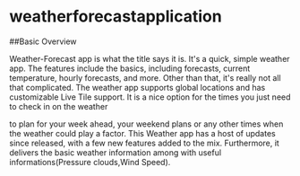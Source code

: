 # weatherforecastapplication

##Basic Overview

Weather-Forecast app is what the title says it is. It's a quick, simple weather app.
The features include the basics, including forecasts, current temperature, hourly forecasts, and more.
Other than that, it's really not all that complicated.
The weather app supports global locations and has customizable Live Tile support. It is a nice option for the times you just need to check in on the weather 

to plan for your week ahead, your weekend plans or any other times when the weather could play a factor. This Weather app has a host of updates since released, 
with a few new features added to the mix. Furthermore, it delivers the basic weather information among with useful informations(Pressure clouds,Wind Speed).




